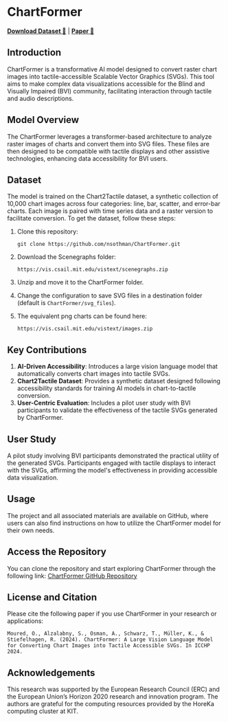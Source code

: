 
# ChartFormer

[**Download Dataset 🤗**](https://huggingface.co/datasets/anas-osman/ChartFormer) | [**Paper 📄**](https://doi.org/10.1007/978-3-031-62846-7_36)

## Introduction

ChartFormer is a transformative AI model designed to convert raster chart images into tactile-accessible Scalable Vector Graphics (SVGs). This tool aims to make complex data visualizations accessible for the Blind and Visually Impaired (BVI) community, facilitating interaction through tactile and audio descriptions.

## Model Overview

The ChartFormer leverages a transformer-based architecture to analyze raster images of charts and convert them into SVG files. These files are then designed to be compatible with tactile displays and other assistive technologies, enhancing data accessibility for BVI users.

## Dataset

The model is trained on the Chart2Tactile dataset, a synthetic collection of 10,000 chart images across four categories: line, bar, scatter, and error-bar charts. Each image is paired with time series data and a raster version to facilitate conversion. To get the dataset, follow these steps:

1. Clone this repository:

    `git clone https://github.com/nsothman/ChartFormer.git`

2. Download the Scenegraphs folder:

    `https://vis.csail.mit.edu/vistext/scenegraphs.zip`

3. Unzip and move it to the ChartFormer folder.

4. Change the configuration to save SVG files in a destination folder (default is `ChartFormer/svg_files`).

5. The equivalent png charts can be found here:

    `https://vis.csail.mit.edu/vistext/images.zip`

## Key Contributions

1. **AI-Driven Accessibility**: Introduces a large vision language model that automatically converts chart images into tactile SVGs.
2. **Chart2Tactile Dataset**: Provides a synthetic dataset designed following accessibility standards for training AI models in chart-to-tactile conversion.
3. **User-Centric Evaluation**: Includes a pilot user study with BVI participants to validate the effectiveness of the tactile SVGs generated by ChartFormer.

## User Study

A pilot study involving BVI participants demonstrated the practical utility of the generated SVGs. Participants engaged with tactile displays to interact with the SVGs, affirming the model's effectiveness in providing accessible data visualization.

## Usage

The project and all associated materials are available on GitHub, where users can also find instructions on how to utilize the ChartFormer model for their own needs.

## Access the Repository

You can clone the repository and start exploring ChartFormer through the following link:
[ChartFormer GitHub Repository](https://github.com/nsothman/ChartFormer)

## License and Citation

Please cite the following paper if you use ChartFormer in your research or applications:

```
Moured, O., Alzalabny, S., Osman, A., Schwarz, T., Müller, K., & Stiefelhagen, R. (2024). ChartFormer: A Large Vision Language Model for Converting Chart Images into Tactile Accessible SVGs. In ICCHP 2024.
```

## Acknowledgements

This research was supported by the European Research Council (ERC) and the European Union’s Horizon 2020 research and innovation program. The authors are grateful for the computing resources provided by the HoreKa computing cluster at KIT.
